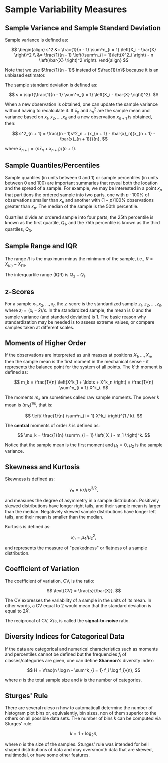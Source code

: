 # Sample Variability Measures

## Sample Variance and Sample Standard Deviation

Sample variance is defined as:

$$
\begin{align}
s^2 &= \frac{1}{n - 1} \sum^n_{i = 1} \left(X_i - \bar{X} \right)^2 \\ 
&= \frac{1}{n - 1} \left(\sum^n_{i = 1}\left(X^2_i \right) - n \left(\bar{X} \right)^2 \right).
\end{align}
$$

Note that we use $\frac{1}{n - 1}$ instead of $\frac{1}{n}$ because it is an unbiased estimator.

The sample standard deviation is defined as:

$$
s = \sqrt{\frac{1}{n - 1} \sum^n_{i = 1} \left(X_i - \bar{X} \right)^2}.
$$

When a new observation is obtained, one can update the sample variance without having to recalculate it. If $\bar{x}_n$ and $s^2_n$ are the sample mean and variance based on $x_1, x_2, \ldots, x_n$ and a new observation $x_{n + 1}$ is obtained, then:

$$
s^2_{n + 1} = \frac{(n - 1)s^2_n + (x_{n + 1} - \bar{x}_n)(x_{n + 1} - \bar{x}_{n + 1})}{n},
$$

where $\bar{x}_{n + 1} = (n \bar{x}_n + x_{n + 1}) / (n + 1)$.

## Sample Quantiles/Percentiles

Sample quantiles (in units between 0 and 1) or sample percentiles (in units between 0 and 100) are important summaries that reveal both the location and the spread of a sample. For example, we may be interested in a point $x_p$ that partitions the ordered sample into two parts, one with $p \cdot 100\%$ of observations smaller than $x_p$ and another with $(1 - p) 100\%$ observations greater than $x_p$. The median of the sample is the 50th percentile. 

Quartiles divide an ordered sample into four parts; the 25th percentile is known as the first quartile, $Q_1$, and the 75th percentile is known as the third quartiles, $Q_3$.

## Sample Range and IQR

The range $R$ is the maximum minus the minimum of the sample, i.e., $R = X_{(n)} - X_{(1)}$.

The interquartile range (IQR) is $Q_3 - Q_1$.

## z-Scores

For a sample $x_1, x_2, \ldots, x_n$ the $z$-score is the standardized sample $z_1, z_2, \ldots, z_n$, where $z_i = \left( x_i - \bar{x} \right) / s$. In the standardized sample, the mean is 0 and the sample variance (and standard deviation) is 1. The basic reason why standardization may be needed is to assess extreme values, or compare samples taken at different scales.

## Moments of Higher Order

If the observations are interpreted as unit masses at positions $X_1, \ldots, X_n$, then the sample mean is the first moment in the mechanical sense - it represents the balance point for the system of all points. The $k$'th moment is defined as:

$$
m_k = \frac{1}{n} \left(X^k_1 + \ldots + X^k_n \right) = \frac{1}{n} \sum^n_{i = 1} X^k_i.
$$

The moments $m_k$ are sometimes called raw sample moments. The power $k$ mean is $\left( m_k \right)^{1 / k}$, that is:

$$
\left( \frac{1}{n} \sum^n_{i = 1} X^k_i \right)^{1 / k}.
$$

The **central** moments of order $k$ is defined as:

$$
\mu_k = \frac{1}{n} \sum^n_{i = 1} \left( X_i - m_1 \right)^k.
$$

Notice that the sample mean is the first moment and $\mu_1 = 0$, $\mu_2$ is the sample variance.

## Skewness and Kurtosis

Skewness is defined as:

$$
\gamma_n = \mu_3 / \mu_2^{3 / 2},
$$

and measures the degree of asymmetry in a sample distribution. Positively skewed distributions have longer right tails, and their sample mean is larger than the median. Negatively skewed sample distributions have longer left tails, and their mean is smaller than the median.

Kurtosis is defined as:

$$
\kappa_n = \mu_4 / \mu^2_2,
$$

and represents the measure of "peakedness" or flatness of a sample distribution.

## Coefficient of Variation

The coefficient of variation, CV, is the ratio:

$$
\text{CV} = \frac{s}{\bar{X}}.
$$

The CV expresses the variability of a sample in the units of its mean. In other words, a CV equal to 2 would mean that the standard deviation is equal to 2$\bar{X}$. 

The reciprocal of CV, $\bar{X} / s$, is called the **signal-to-noise** ratio.

## Diversity Indices for Categorical Data

If the data are categorical and numerical characteristics such as moments and percentiles cannot be defined but the frequencies $f_i$ of classes/categories are given, one can define **Shannon**'s diversity index:

$$
H = \frac{n \log n - \sum^k_{i = 1} f_i \log f_i}{n},
$$

where $n$ is the total sample size and $k$ is the number of categories.

## Sturges' Rule

There are several ruleso n how to automaticall determine the number of histogram plot bins or, equivalently, bin sizes, non of them superior to the others on all possible data sets. THe number of bins $k$ can be computed via Sturges' rule:

$$
k = 1 + \log_2 n,
$$

where $n$ is the size of the samples. Sturges' rule was intended for bell shaped distributions of data and may oversmooth data that are skewed, multimodal, or have some other features.
